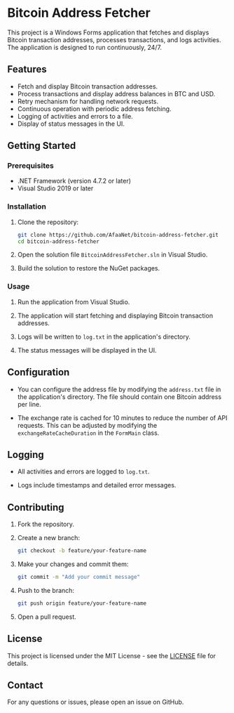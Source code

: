 ﻿# Bitcoin Address Fetcher

This project is a Windows Forms application that fetches and displays Bitcoin transaction addresses, processes transactions, and logs activities. The application is designed to run continuously, 24/7.

## Features

- Fetch and display Bitcoin transaction addresses.
- Process transactions and display address balances in BTC and USD.
- Retry mechanism for handling network requests.
- Continuous operation with periodic address fetching.
- Logging of activities and errors to a file.
- Display of status messages in the UI.

## Getting Started

### Prerequisites

- .NET Framework (version 4.7.2 or later)
- Visual Studio 2019 or later

### Installation

1. Clone the repository:

    ```sh
    git clone https://github.com/AfaaNet/bitcoin-address-fetcher.git
    cd bitcoin-address-fetcher
    ```

2. Open the solution file `BitcoinAddressFetcher.sln` in Visual Studio.

3. Build the solution to restore the NuGet packages.

### Usage

1. Run the application from Visual Studio.

2. The application will start fetching and displaying Bitcoin transaction addresses.

3. Logs will be written to `log.txt` in the application's directory.

4. The status messages will be displayed in the UI.

## Configuration

- You can configure the address file by modifying the `address.txt` file in the application's directory. The file should contain one Bitcoin address per line.

- The exchange rate is cached for 10 minutes to reduce the number of API requests. This can be adjusted by modifying the `exchangeRateCacheDuration` in the `FormMain` class.

## Logging

- All activities and errors are logged to `log.txt`.

- Logs include timestamps and detailed error messages.

## Contributing

1. Fork the repository.

2. Create a new branch:

    ```sh
    git checkout -b feature/your-feature-name
    ```

3. Make your changes and commit them:

    ```sh
    git commit -m "Add your commit message"
    ```

4. Push to the branch:

    ```sh
    git push origin feature/your-feature-name
    ```

5. Open a pull request.

## License

This project is licensed under the MIT License - see the [LICENSE](LICENSE) file for details.

## Contact

For any questions or issues, please open an issue on GitHub.

